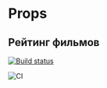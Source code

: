 # Props

## Рейтинг фильмов

[![Build status](https://ci.appveyor.com/api/projects/status/xu5faii560ei9rbp?svg=true)](https://ci.appveyor.com/project/poi1nt/react-3-1-films)

![CI](https://github.com/poi1nt/React_3.1-films/actions/workflows/web.yml/badge.svg)
